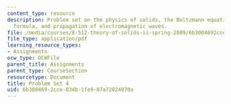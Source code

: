 ```yaml
---
content_type: resource
description: Problem set on the physics of solids, the Boltzmann equation, the Kubo
  formula, and propagation of electromagnetic waves.
file: /media/courses/8-512-theory-of-solids-ii-spring-2009/6b3004692cce034b1fe907a72024070a_MIT8_512s09_pset04.pdf
file_type: application/pdf
learning_resource_types:
- Assignments
ocw_type: OCWFile
parent_title: Assignments
parent_type: CourseSection
resourcetype: Document
title: Problem Set 4
uid: 6b300469-2cce-034b-1fe9-07a72024070a
---
```

